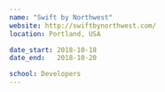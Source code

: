 ```yaml
---
name: "Swift by Northwest"
website: http://swiftbynorthwest.com/
location: Portland, USA

date_start: 2018-10-18
date_end:   2018-10-20

school: Developers
---
```

